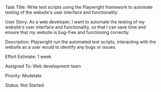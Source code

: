 Task Title:  Write test scripts using the Playwright framework to automate testing of the website's user interface and functionality.

User Story: As a web developer, I want to automate the testing of my website's user interface and functionality, so that I can save time and ensure that my website is bug-free and functioning correctly.

Description: Playwright run the automated test scripts, interacting with the website as a user would to identify any bugs or issues.

Effort Estimate: 1 week

Assigned To: Web development team

Priority: Modetate

Status: Not Started
